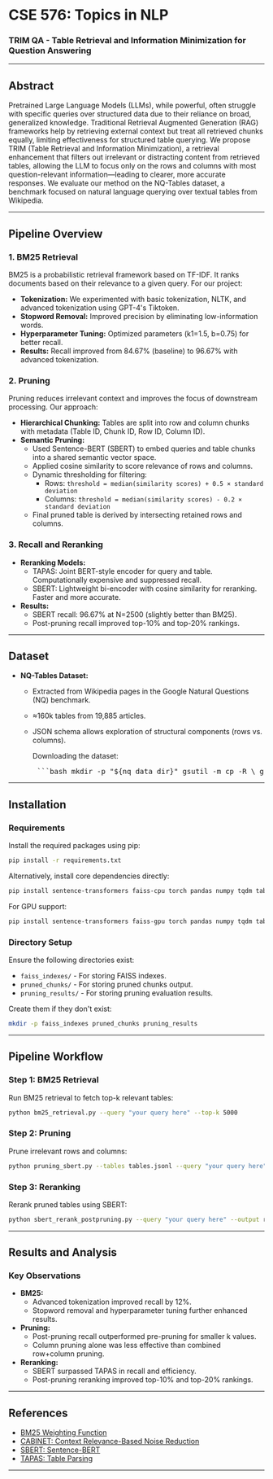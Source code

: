 # CSE 576: Topics in NLP
### TRIM QA - Table Retrieval and Information Minimization for Question Answering


---

## Abstract
Pretrained Large Language Models (LLMs), while powerful, often struggle with specific queries over structured data due to their reliance on broad, generalized knowledge. Traditional Retrieval Augmented Generation (RAG) frameworks help by retrieving external context but treat all retrieved chunks equally, limiting effectiveness for structured table querying. We propose TRIM (Table Retrieval and Information Minimization), a retrieval enhancement that filters out irrelevant or distracting content from retrieved tables, allowing the LLM to focus only on the rows and columns with most question-relevant information—leading to clearer, more accurate responses. We evaluate our method on the NQ-Tables dataset, a benchmark focused on natural language querying over textual tables from Wikipedia.

---

## Pipeline Overview

### 1. BM25 Retrieval
BM25 is a probabilistic retrieval framework based on TF-IDF. It ranks documents based on their relevance to a given query. For our project:
- **Tokenization:** We experimented with basic tokenization, NLTK, and advanced tokenization using GPT-4's Tiktoken.
- **Stopword Removal:** Improved precision by eliminating low-information words.
- **Hyperparameter Tuning:** Optimized parameters (k1=1.5, b=0.75) for better recall.
- **Results:** Recall improved from 84.67% (baseline) to 96.67% with advanced tokenization.

### 2. Pruning
Pruning reduces irrelevant context and improves the focus of downstream processing. Our approach:
- **Hierarchical Chunking:** Tables are split into row and column chunks with metadata (Table ID, Chunk ID, Row ID, Column ID).
- **Semantic Pruning:**
  - Used Sentence-BERT (SBERT) to embed queries and table chunks into a shared semantic vector space.
  - Applied cosine similarity to score relevance of rows and columns.
  - Dynamic thresholding for filtering:
    - Rows: `threshold = median(similarity scores) + 0.5 × standard deviation`
    - Columns: `threshold = median(similarity scores) - 0.2 × standard deviation`
  - Final pruned table is derived by intersecting retained rows and columns.

### 3. Recall and Reranking
- **Reranking Models:**
  - TAPAS: Joint BERT-style encoder for query and table. Computationally expensive and suppressed recall.
  - SBERT: Lightweight bi-encoder with cosine similarity for reranking. Faster and more accurate.
- **Results:**
  - SBERT recall: 96.67% at N=2500 (slightly better than BM25).
  - Post-pruning recall improved top-10% and top-20% rankings.

---

## Dataset
- **NQ-Tables Dataset:**
  - Extracted from Wikipedia pages in the Google Natural Questions (NQ) benchmark.
  - ≈160k tables from 19,885 articles.
  - JSON schema allows exploration of structural components (rows vs. columns).
 
    Downloading the dataset:
    <pre> ```bash mkdir -p "${nq_data_dir}" gsutil -m cp -R \ gs://tapas_models/2021_07_22/nq_tables/* \ "${nq_data_dir}" ``` </pre>
---

## Installation

### Requirements
Install the required packages using pip:
```bash
pip install -r requirements.txt
```
Alternatively, install core dependencies directly:
```bash
pip install sentence-transformers faiss-cpu torch pandas numpy tqdm tabulate matplotlib colorama
```
For GPU support:
```bash
pip install sentence-transformers faiss-gpu torch pandas numpy tqdm tabulate matplotlib colorama
```

### Directory Setup
Ensure the following directories exist:
- `faiss_indexes/` - For storing FAISS indexes.
- `pruned_chunks/` - For storing pruned chunks output.
- `pruning_results/` - For storing pruning evaluation results.

Create them if they don't exist:
```bash
mkdir -p faiss_indexes pruned_chunks pruning_results
```

---

## Pipeline Workflow

### Step 1: BM25 Retrieval
Run BM25 retrieval to fetch top-k relevant tables:
```bash
python bm25_retrieval.py --query "your query here" --top-k 5000
```

### Step 2: Pruning
Prune irrelevant rows and columns:
```bash
python pruning_sbert.py --tables tables.jsonl --query "your query here" --output pruned_chunks
```

### Step 3: Reranking
Rerank pruned tables using SBERT:
```bash
python sbert_rerank_postpruning.py --query "your query here" --output reranked_results
```

---

## Results and Analysis

### Key Observations
- **BM25:**
  - Advanced tokenization improved recall by 12%.
  - Stopword removal and hyperparameter tuning further enhanced results.
- **Pruning:**
  - Post-pruning recall outperformed pre-pruning for smaller k values.
  - Column pruning alone was less effective than combined row+column pruning.
- **Reranking:**
  - SBERT surpassed TAPAS in recall and efficiency.
  - Post-pruning reranking improved top-10% and top-20% rankings.


---
## References
- [BM25 Weighting Function](https://www.researchgate.net/publication/221037764_Okapi)
- [CABINET: Context Relevance-Based Noise Reduction](https://arxiv.org/pdf/2402.01155)
- [SBERT: Sentence-BERT](https://arxiv.org/abs/1908.10084)
- [TAPAS: Table Parsing](https://arxiv.org/pdf/2004.02349)

---

